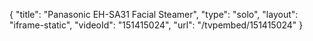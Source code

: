 {
    "title": "Panasonic EH-SA31 Facial Steamer",
    "type": "solo",
    "layout": "iframe-static",
    "videoId": "151415024",
    "url": "\/tvpembed\/151415024"
}